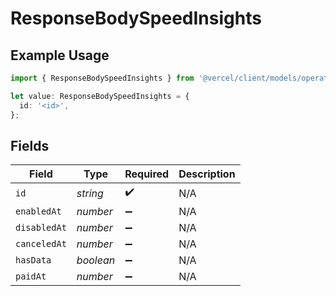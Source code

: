 # ResponseBodySpeedInsights

## Example Usage

```typescript
import { ResponseBodySpeedInsights } from '@vercel/client/models/operations';

let value: ResponseBodySpeedInsights = {
  id: '<id>',
};
```

## Fields

| Field        | Type      | Required           | Description |
| ------------ | --------- | ------------------ | ----------- |
| `id`         | _string_  | :heavy_check_mark: | N/A         |
| `enabledAt`  | _number_  | :heavy_minus_sign: | N/A         |
| `disabledAt` | _number_  | :heavy_minus_sign: | N/A         |
| `canceledAt` | _number_  | :heavy_minus_sign: | N/A         |
| `hasData`    | _boolean_ | :heavy_minus_sign: | N/A         |
| `paidAt`     | _number_  | :heavy_minus_sign: | N/A         |
